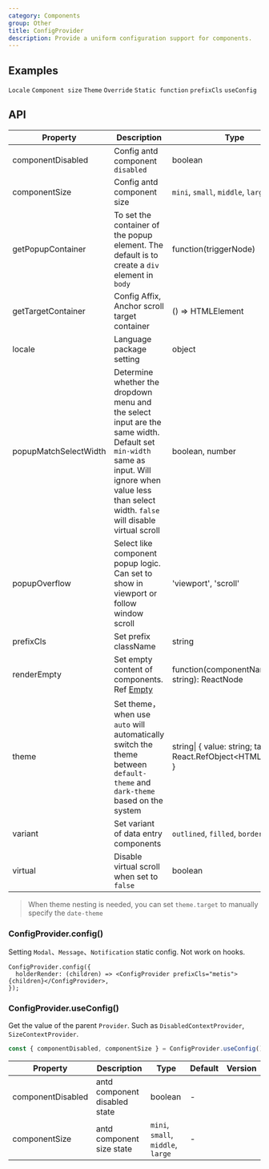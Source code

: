 ```yaml
---
category: Components
group: Other
title: ConfigProvider
description: Provide a uniform configuration support for components.
---
```


## Examples

<!-- prettier-ignore -->
<code src="./demo/locale.tsx">Locale</code>
<code src="./demo/size.tsx">Component size</code>
<code src="./demo/theme.tsx" compact>Theme</code>
<code src="./demo/style-override.tsx">Override</code>
<code src="./demo/holder-render.tsx">Static function</code>
<code src="./demo/prefix-cls.tsx" debug>prefixCls</code>
<code src="./demo/use-config.tsx" debug>useConfig</code>

## API

| Property | Description | Type | Default | Version |
| --- | --- | --- | --- | --- |
| componentDisabled | Config antd component `disabled` | boolean | - |  |
| componentSize | Config antd component size | `mini`, `small`, `middle`, `large` | - |  |
| getPopupContainer | To set the container of the popup element. The default is to create a `div` element in `body` | function(triggerNode) | () => document.body |  |
| getTargetContainer | Config Affix, Anchor scroll target container | () => HTMLElement | () => window |  |
| locale | Language package setting | object | - |  |
| popupMatchSelectWidth | Determine whether the dropdown menu and the select input are the same width. Default set `min-width` same as input. Will ignore when value less than select width. `false` will disable virtual scroll | boolean, number | - |  |
| popupOverflow | Select like component popup logic. Can set to show in viewport or follow window scroll | 'viewport', 'scroll' | 'viewport' |  |
| prefixCls | Set prefix className | string | `metis` |  |
| renderEmpty | Set empty content of components. Ref [Empty](/components/empty/) | function(componentName: string): ReactNode | - |  |
| theme | Set theme，when use `auto` will automatically switch the theme between `default-theme` and `dark-theme` based on the system | string\| { value: string; target: React.RefObject&lt;HTMLElement&gt; } | `auto` |  |
| variant | Set variant of data entry components | `outlined`, `filled`, `borderless` | - |  |
| virtual | Disable virtual scroll when set to `false` | boolean | - |  |

> When theme nesting is needed, you can set `theme.target` to manually specify the `date-theme`

### ConfigProvider.config()

Setting `Modal`、`Message`、`Notification` static config. Not work on hooks.

```tsx
ConfigProvider.config({
  holderRender: (children) => <ConfigProvider prefixCls="metis">{children}</ConfigProvider>,
});
```

### ConfigProvider.useConfig()

Get the value of the parent `Provider`. Such as `DisabledContextProvider`, `SizeContextProvider`.

```jsx
const { componentDisabled, componentSize } = ConfigProvider.useConfig();
```

| Property | Description | Type | Default | Version |
| --- | --- | --- | --- | --- |
| componentDisabled | antd component disabled state | boolean | - |  |
| componentSize | antd component size state | `mini`, `small`, `middle`, `large` | - |  |

